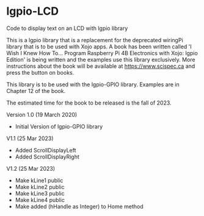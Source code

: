 # lgpio-LCD
Code to display text on an LCD with lgpio library

This is a lgpio library that is a replacement for the deprecated wiringPi library that
is to be used with Xojo apps. A book has been written called 'I Wish I Knew How To...
Program Raspberry Pi 4B Electronics with Xojo: lgpio Edition' is being written and the 
examples use this library exclusively. More instructions about the book will be available
at https://www.scispec.ca and press the button on books. 

This library is to be used with the lgpio-GPIO library. Examples are in Chapter 12 of the book.

The estimated time for the book to be released is the fall of 2023. 

Version 1.0 (19 March 2020)
- Initial Version of lgpio-GPIO library

V1.1 (25 Mar 2023)
 - Added ScrollDisplayLeft
 - Added ScrollDisplayRight

V1.2 (25 Mar 2023)
 - Make kLine1 public
 - Make kLine2 public
 - Make kLine3 public
 - Make kLine4 public
 - Make added (hHandle as Integer) to Home method
